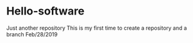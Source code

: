 # Hello-software
Just another repository
This is my first time to create a repository and a branch Feb/28/2019
